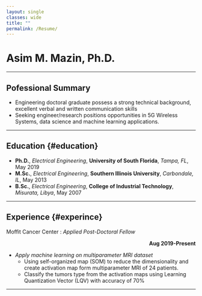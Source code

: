 ```yaml
---
layout: single
classes: wide
title: ""
permalink: /Resume/
---
```


# Asim M. Mazin, Ph.D.
-----------------

## Pofessional Summary
- Engineering doctoral graduate possess a strong technical background, excellent verbal and written communication skills
- Seeking engineer/research positions opportunities in 5G Wireless Systems, data science and machine learning applications.

-----------------

## Education {#education}
 - **Ph.D.**, *Electrical Engineering*, **University of South Florida**,      *Tampa, FL*,       May 2019
 - **M.Sc.**, *Electrical Engineering*, **Southern Illinois University**,     *Carbondale, IL*,  May 2013
 - **B.Sc.**, *Electrical Engineering*, **College of Industrial Technology**, *Misurata, Libya*, May 2007

-----------------

## Experience {#experince}

 Moffit Cancer Center
: *Applied Post-Doctoral Fellow* <div style="text-align: right"> **Aug 2019-Present** </div>
- *Apply machine learning on multiparameter MRI dataset*
    - Using self-organized map (SOM) to reduce the dimensionality and create activation map form multiparameter MRI of 24 patients.
    - Classify the tumors type from the activation maps using Learning Quantization Vector (LQV) with accuracy of 70%

-----------------
